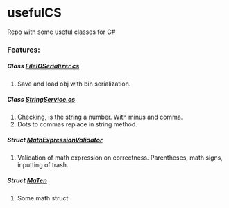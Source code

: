 # usefulCS
Repo with some useful classes for C#
### Features:
##### Class [FileIOSerializer.cs](https://github.com/TenNM/usefulCS/blob/master/FileIOSerializer.cs)
1. Save and load obj with bin serialization.
##### Class [StringService.cs](https://github.com/TenNM/usefulCS/blob/master/StringService.cs)
1. Checking, is the string a number. With minus and comma.
2. Dots to commas replace in string method.
##### Struct [MathExpressionValidator](https://github.com/TenNM/usefulCS/blob/master/MathExpressionValidator.cs)
1. Validation of math expression on correctness. Parentheses, math signs, inputting of trash.
##### Struct [MaTen](https://github.com/TenNM/usefulCS/blob/master/MaTen.cs)
1. Some math struct
